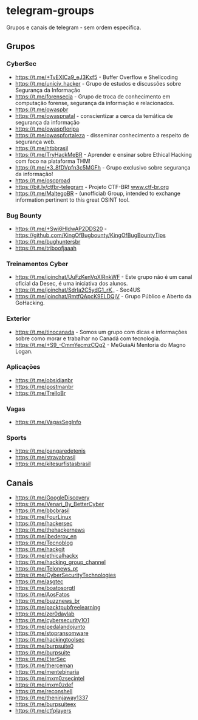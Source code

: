 # telegram-groups
Grupos e canais de telegram - sem ordem específica.

## Grupos

### CyberSec

- https://t.me/+TvEXICa9_eJ3Kxf5 - Buffer Overflow e Shellcoding
- https://t.me/uniciv_hacker - Grupo de estudos e discussões sobre Segurança da Informação
- https://t.me/forensecia - Grupo de troca de conhecimento em computação forense, segurança da informação e relacionados.
- https://t.me/owaspbr
- https://t.me/owaspnatal - conscientizar a cerca da temática de segurança da informação
- https://t.me/owaspfloripa
- https://t.me/owaspfortaleza - disseminar conhecimento a respeito de segurança web.
- https://t.me/htbbrasil
- https://t.me/TryHackMeBR - Aprender e ensinar sobre Ethical Hacking com foco na plataforma THM!
- https://t.me/+3_8fDVpfn3c5MGFh - Grupo exclusivo sobre segurança da informação!
- https://t.me/oscproad
- https://bit.ly/ctfbr-telegram - Projeto CTF-BR! www.ctf-br.org
- https://t.me/MaltegoBR - (unofficial) Group, intended to exchange information pertinent to this great OSINT tool.

### Bug Bounty

- https://t.me/+Swi6HIdwAP2DDS20 - https://github.com/KingOfBugbounty/KingOfBugBountyTips
- https://t.me/bughuntersbr
- https://t.me/triboofjaaah

### Treinamentos Cyber

- https://t.me/joinchat/UuFzKenVqXlRnkWF - Este grupo não é um canal oficial da Desec, é uma iniciativa dos alunos.
- https://t.me/joinchat/SdrIa2C5ydG1_rK_ - Sec4US
- https://t.me/joinchat/RmtfQApcK9ELDQjV - Grupo Público e Aberto da GoHacking.

### Exterior

- https://t.me/tinocanada - Somos um grupo com dicas e informações sobre como morar e trabalhar no Canadá com tecnologia.
- https://t.me/+S9_-CmmYecmzCQg2 - MeGuiaAi Mentoria do Magno Logan.

### Aplicações

- https://t.me/obsidianbr
- https://t.me/postmanbr
- https://t.me/TrelloBr

### Vagas

- https://t.me/VagasSegInfo

### Sports

- https://t.me/pangaredetenis
- https://t.me/stravabrasil
- https://t.me/kitesurfistasbrasil

## Canais

- https://t.me/GoogleDiscovery
- https://t.me/Venari_By_BetterCyber
- https://t.me/bbcbrasil
- https://t.me/FourLinux
- https://t.me/hackersec
- https://t.me/thehackernews
- https://t.me/ibederov_en
- https://t.me/Tecnoblog
- https://t.me/hackgit
- https://t.me/ethicalhackx
- https://t.me/hacking_group_channel
- https://t.me/Telonews_pt
- https://t.me/CyberSecurityTechnologies
- https://t.me/asgtec
- https://t.me/boatosorgtl
- https://t.me/AosFatos
- https://t.me/buzznews_br
- https://t.me/packtpubfreelearning
- https://t.me/zer0daylab
- https://t.me/cybersecurity1O1
- https://t.me/pedalandojunto
- https://t.me/stopransomware
- https://t.me/hackingtoolsec
- https://t.me/burpsuite0
- https://t.me/burpsuite
- https://t.me/EterSec
- https://t.me/therceman
- https://t.me/mentebinaria
- https://t.me/mxm0zsecintel
- https://t.me/mxm0zdef
- https://t.me/reconshell
- https://t.me/theninjaway1337
- https://t.me/burpsuiteex
- https://t.me/ctfplayers

